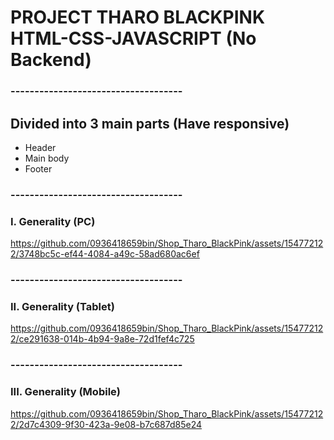 # PROJECT THARO BLACKPINK HTML-CSS-JAVASCRIPT (No Backend)
### ------------------------------------
## Divided into 3 main parts (Have responsive) 
- Header
- Main body
- Footer
### ------------------------------------
### I. Generality (PC)

https://github.com/0936418659bin/Shop_Tharo_BlackPink/assets/154772122/3748bc5c-ef44-4084-a49c-58ad680ac6ef

### ------------------------------------
### II. Generality (Tablet)
https://github.com/0936418659bin/Shop_Tharo_BlackPink/assets/154772122/ce291638-014b-4b94-9a8e-72d1fef4c725
### ------------------------------------
### III. Generality (Mobile)
https://github.com/0936418659bin/Shop_Tharo_BlackPink/assets/154772122/2d7c4309-9f30-423a-9e08-b7c687d85e24





